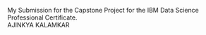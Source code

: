 My Submission for the Capstone Project for the IBM Data Science Professional Certificate.  
AJINKYA KALAMKAR
